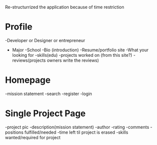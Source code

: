 Re-structurrized the application because of time restriction


Profile
===
-Developer or Designer or entrepreneur
- Major
-School
-Bio (introduction)
-Resume/portfolio site
-What your looking for
-skills(edu)
-projects worked on (from this site?)
-reviews(projects owners write the reviews)


Homepage
===
-mission statement
-search
-register
-login

Single Project Page
===
-project pic
-description(mission statement)
-author
-rating
-comments
-positions fulfilled/needed
-time left til project is erased
-skills wanted/required for project
